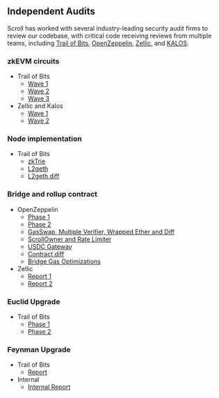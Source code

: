 ## Independent Audits
Scroll has worked with several industry-leading security audit firms to review our codebase, with critical code receiving reviews from multiple teams, including [Trail of Bits](https://www.trailofbits.com/), [OpenZeppelin](https://www.openzeppelin.com/), [Zellic](https://www.zellic.io/), and [KALOS](https://www.kalos.xyz/).

### zkEVM circuits
- Trail of Bits
  - [Wave 1](./zkEVM%20circuits/2023-04-scroll-zkEVM-wave1-securityreview%20(1).pdf)
  - [Wave 2](./zkEVM%20circuits/2023-08-scroll-zkEVM-wave2-securityreview.pdf)
  - [Wave 3](./zkEVM%20circuits/2023-09-scroll-zkEVM-wave3-securityreview.pdf)
- Zellic and Kalos
  - [Wave 1](./zkEVM%20circuits/Scroll%20zkEVM%20-%20Part%201%20-%20Audit%20Report.pdf)
  - [Wave 2](./zkEVM%20circuits/Scroll%20zkEVM%20-%20Part%202%20-%20Audit%20Report.pdf)

### Node implementation
- Trail of Bits
  - [zkTrie](./Node%20implementation/2023-07-scroll-zktrie-securityreview.pdf)
  - [L2geth](./Node%20implementation/2023-08-scrollL2geth-initial-securityreview.pdf)
  - [L2geth diff](./Node%20implementation/2023-08-scrollL2geth-securityreview.pdf)

### Bridge and rollup contract
- OpenZeppelin
  - [Phase 1](./Bridge%20and%20rollup%20contract/202307%20Scroll%20Layer%201%20Audit%20Report.pdf)
  - [Phase 2](./Bridge%20and%20rollup%20contract/202307%20Scroll%20Layer%202%20Audit%20Report.pdf)
  - [GasSwap, Multiple Verifier, Wrapped Ether and Diff](./Bridge%20and%20rollup%20contract//202308%20Scroll%20GasSwap,%20Multiple%20Verifier,%20Wrapped%20Ether%20and%20Diff%20Final%20Audit%20Report.pdf)
  - [ScrollOwner and Rate Limiter](./Bridge%20and%20rollup%20contract/202309%20ScrollOwner%20and%20Rate%20Limiter%20Audit.pdf)
  - [USDC Gateway](./Bridge%20and%20rollup%20contract/202309%20Scroll%20USDC%20Gateway%20Audit%20Report.pdf)
  - [Contract diff](./Bridge%20and%20rollup%20contract/202309%20Scroll%20Diff%20Audit%20Report.pdf)
  - [Bridge Gas Optimizations](./Bridge%20and%20rollup%20contract/Scroll%20-%20Bridge%20Gas%20Optimizations%20Audit%20Report%20(Feb%202024).pdf)
- Zellic
  - [Report 1](./Bridge%20and%20rollup%20contract/Scroll%20-%2005.26.23%20Zellic%20Audit%20Report.pdf)
  - [Report 2](./Bridge%20and%20rollup%20contract/Scroll%20-%2009.27.23%20Zellic%20Audit%20Report.pdf)

### Euclid Upgrade
- Trail of Bits
  - [Phase 1](./Euclid%20Upgrade/2025-04-scroll-euclid-phase1-securityreview.pdf)
  - [Phase 2](./Euclid%20Upgrade/2025-04-scroll-euclid-phase2-securityreview.pdf)

### Feynman Upgrade
- Trail of Bits
  - [Report](./Feynman%20Upgrade/Feynman-Upgrade-Trails-of-Bits.pdf.pdf)
- Internal
  - [Internal Report](./Feynman%20Upgrade/Internal-Audit-Scroll-Final-Report.pdf)
